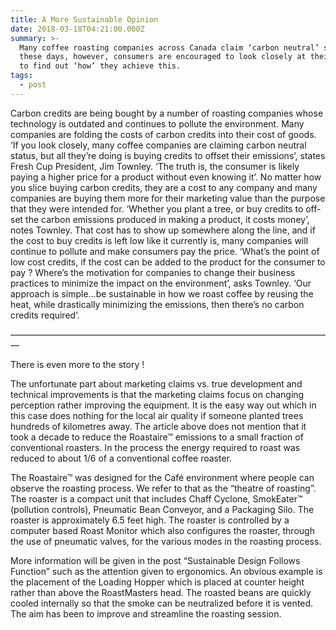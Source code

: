 ```yaml
---
title: A More Sustainable Opinion
date: 2018-03-18T04:21:00.000Z
summary: >-
  Many coffee roasting companies across Canada claim ‘carbon neutral’ status
  these days, however, consumers are encouraged to look closely at their labels
  to find out ‘how’ they achieve this. 
tags:
  - post
---
```

Carbon credits are being bought by a number of roasting companies whose technology is outdated and continues to pollute the environment. Many companies are folding the costs of carbon credits into their cost of goods. ‘If you look closely, many coffee companies are claiming carbon neutral status, but all they’re doing is buying credits to offset their emissions’, states Fresh Cup President, Jim Townley. ‘The truth is, the consumer is likely paying a higher price for a product without even knowing it’. No matter how you slice buying carbon credits, they are a cost to any company and many companies are buying them more for their marketing value than the purpose that they were intended for. ‘Whether you plant a tree, or buy credits to off-set the carbon emissions produced in making a product, it costs money’, notes Townley. That cost has to show up somewhere along the line, and if the cost to buy credits is left low like it currently is, many companies will continue to pollute and make consumers pay the price. ‘What’s the point of low cost credits, if the cost can be added to the product for the consumer to pay ? Where’s the motivation for companies to change their business practices to minimize the impact on the environment’, asks Townley. ‘Our approach is simple…be sustainable in how we roast coffee by reusing the heat, while drastically minimizing the emissions, then there’s no carbon credits required’.





—————————————————————————————————————

There is even more to the story !

The unfortunate part about marketing claims vs. true development and technical improvements is that the marketing claims focus on changing perception rather improving the equipment.  It is the easy way out which in this case does nothing for the local air quality if someone planted trees hundreds of kilometres away.  The article above does not mention that it took a decade to reduce the Roastaire™ emissions to a small fraction of conventional roasters.  In the process the energy required to roast was reduced to about 1/6 of a conventional coffee roaster.

 

The Roastaire™ was designed for the Café environment where people can observe the roasting process.  We refer to that as the “theatre of roasting”.  The roaster is a compact unit that includes Chaff Cyclone, SmokEater™ (pollution controls), Pneumatic Bean Conveyor, and a Packaging Silo.  The roaster is approximately 6.5 feet high.  The roaster is controlled by a computer based Roast Monitor which  also configures the roaster, through the use of pneumatic valves, for the various modes in the roasting process.



More information will be given in the post “Sustainable Design Follows Function”  such as the attention given to ergonomics.  An obvious example is the placement of the Loading Hopper which is placed at counter height rather than above the RoastMasters head.  The roasted beans are quickly cooled internally so that the smoke can be neutralized before it is vented.  The aim has been to improve and streamline the roasting session.
